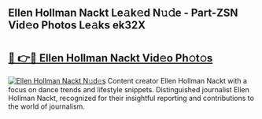 ## Ellen Hollman Nackt Le𝚊k𝚎d N𝚞𝚍e - Part-ZSN Vid𝚎o Photos Le𝚊ks ek32X

# <h2><a href="http://fb2pug0.evod.top/?m=Ellen+Hollman+Nackt">🔗 👉🔴 Ellen Hollman Nackt Vid𝚎o Ph𝚘t𝚘s</a></h2>

[![Ellen Hollman Nackt N𝚞d𝚎s](https://i.imgur.com/8V9OHl7.gif)](http://fb2pug0.evod.top/?m=Ellen+Hollman+Nackt)
Content creator Ellen Hollman Nackt with a focus on dance trends and lifestyle snippets. Distinguished journalist Ellen Hollman Nackt, recognized for their insightful reporting and contributions to the world of journalism. 
